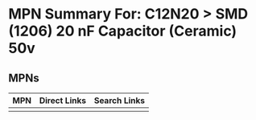 



# MPN Summary For: C12N20 > SMD (1206) 20 nF Capacitor (Ceramic) 50v

## MPNs
  

|MPN|Direct Links|Search Links|
| :--- | :--- | :--- |
||||
